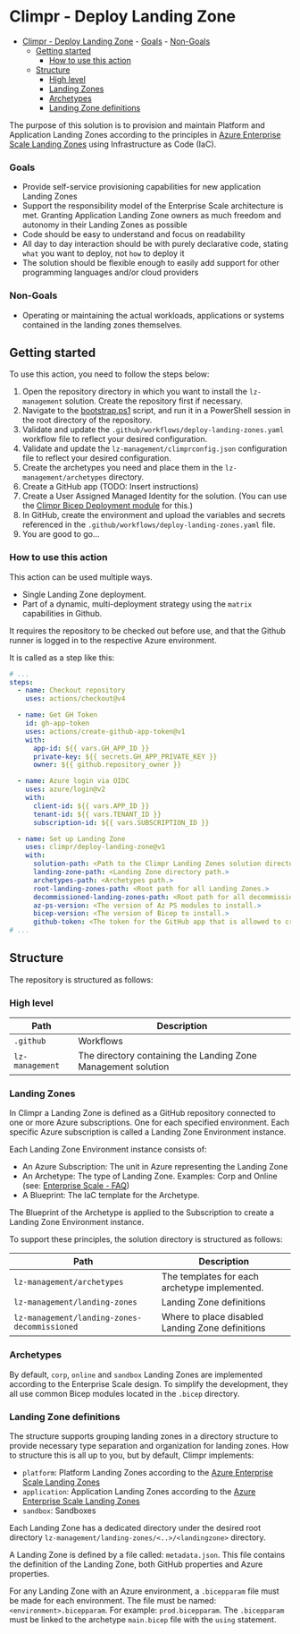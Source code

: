 # Climpr - Deploy Landing Zone

<!-- TOC -->

- [Climpr - Deploy Landing Zone](#climpr---deploy-landing-zone)
        - [Goals](#goals)
        - [Non-Goals](#non-goals)
    - [Getting started](#getting-started)
        - [How to use this action](#how-to-use-this-action)
    - [Structure](#structure)
        - [High level](#high-level)
        - [Landing Zones](#landing-zones)
        - [Archetypes](#archetypes)
        - [Landing Zone definitions](#landing-zone-definitions)

<!-- /TOC -->

The purpose of this solution is to provision and maintain Platform and Application Landing Zones according to the principles in [Azure Enterprise Scale Landing Zones](https://learn.microsoft.com/en-us/azure/cloud-adoption-framework/ready/landing-zone/) using Infrastructure as Code (IaC).

### Goals

- Provide self-service provisioning capabilities for new application Landing Zones
- Support the responsibility model of the Enterprise Scale architecture is met. Granting Application Landing Zone owners as much freedom and autonomy in their Landing Zones as possible
- Code should be easy to understand and focus on readability
- All day to day interaction should be with purely declarative code, stating `what` you want to deploy, not `how` to deploy it
- The solution should be flexible enough to easily add support for other programming languages and/or cloud providers

### Non-Goals

- Operating or maintaining the actual workloads, applications or systems contained in the landing zones themselves.

## Getting started

To use this action, you need to follow the steps below:

1. Open the repository directory in which you want to install the `lz-management` solution. Create the repository first if necessary.
2. Navigate to the [bootstrap.ps1](https://insertlinkhere) script, and run it in a PowerShell session in the root directory of the repository.
3. Validate and update the `.github/workflows/deploy-landing-zones.yaml` workflow file to reflect your desired configuration.
4. Validate and update the `lz-management/climprconfig.json` configuration file to reflect your desired configuration.
5. Create the archetypes you need and place them in the `lz-management/archetypes` directory.
6. Create a GitHub app (TODO: Insert instructions)
7. Create a User Assigned Managed Identity for the solution. (You can use the [Climpr Bicep Deployment module](https://github.com/climpr/deploy-bicep/) for this.)
8. In GitHub, create the environment and upload the variables and secrets referenced in the `.github/workflows/deploy-landing-zones.yaml` file.
9. You are good to go...

### How to use this action

This action can be used multiple ways.

- Single Landing Zone deployment.
- Part of a dynamic, multi-deployment strategy using the `matrix` capabilities in Github.

It requires the repository to be checked out before use, and that the Github runner is logged in to the respective Azure environment.

It is called as a step like this:

```yaml
# ...
steps:
  - name: Checkout repository
    uses: actions/checkout@v4

  - name: Get GH Token
    id: gh-app-token
    uses: actions/create-github-app-token@v1
    with:
      app-id: ${{ vars.GH_APP_ID }}
      private-key: ${{ secrets.GH_APP_PRIVATE_KEY }}
      owner: ${{ github.repository_owner }}

  - name: Azure login via OIDC
    uses: azure/login@v2
    with:
      client-id: ${{ vars.APP_ID }}
      tenant-id: ${{ vars.TENANT_ID }}
      subscription-id: ${{ vars.SUBSCRIPTION_ID }}

  - name: Set up Landing Zone
    uses: climpr/deploy-landing-zone@v1
    with:
      solution-path: <Path to the Climpr Landing Zones solution directory.>
      landing-zone-path: <Landing Zone directory path.>
      archetypes-path: <Archetypes path.>
      root-landing-zones-path: <Root path for all Landing Zones.>
      decommissioned-landing-zones-path: <Root path for all decommissioned Landing Zones.>
      az-ps-version: <The version of Az PS modules to install.>
      bicep-version: <The version of Bicep to install.>
      github-token: <The token for the GitHub app that is allowed to create and update repositories in the organization.>
# ...
```

## Structure

The repository is structured as follows:

### High level

| Path            | Description                                                   |
| --------------- | ------------------------------------------------------------- |
| `.github`       | Workflows                                                     |
| `lz-management` | The directory containing the Landing Zone Management solution |

### Landing Zones

In Climpr a Landing Zone is defined as a GitHub repository connected to one or more Azure subscriptions. One for each specified environment. Each specific Azure subscription is called a Landing Zone Environment instance.

Each Landing Zone Environment instance consists of:

- An Azure Subscription: The unit in Azure representing the Landing Zone
- An Archetype: The type of Landing Zone. Examples: Corp and Online (see: [Enterprise Scale - FAQ](https://learn.microsoft.com/en-us/azure/cloud-adoption-framework/ready/enterprise-scale/faq#what-about-our-management-group-hierarchy))
- A Blueprint: The IaC template for the Archetype.

The Blueprint of the Archetype is applied to the Subscription to create a Landing Zone Environment instance.

To support these principles, the solution directory is structured as follows:

| Path                                         | Description                                      |
| -------------------------------------------- | ------------------------------------------------ |
| `lz-management/archetypes`                   | The templates for each archetype implemented.    |
| `lz-management/landing-zones`                | Landing Zone definitions                         |
| `lz-management/landing-zones-decommissioned` | Where to place disabled Landing Zone definitions |

### Archetypes

By default, `corp`, `online` and `sandbox` Landing Zones are implemented according to the Enterprise Scale design.
To simplify the development, they all use common Bicep modules located in the `.bicep` directory.

### Landing Zone definitions

The structure supports grouping landing zones in a directory structure to provide necessary type separation and organization for landing zones. How to structure this is all up to you, but by default, Climpr implements:

- `platform`: Platform Landing Zones according to the [Azure Enterprise Scale Landing Zones](https://learn.microsoft.com/en-us/azure/cloud-adoption-framework/ready/landing-zone/)
- `application`: Application Landing Zones according to the [Azure Enterprise Scale Landing Zones](https://learn.microsoft.com/en-us/azure/cloud-adoption-framework/ready/landing-zone/)
- `sandbox`: Sandboxes

Each Landing Zone has a dedicated directory under the desired root directory `lz-management/landing-zones/<..>/<landingzone>` directory.

A Landing Zone is defined by a file called: `metadata.json`. This file contains the definition of the Landing Zone, both GitHub properties and Azure properties.

For any Landing Zone with an Azure environment, a `.bicepparam` file must be made for each environment. The file must be named: `<environment>.bicepparam`. For example: `prod.bicepparam`. The `.bicepparam` must be linked to the archetype `main.bicep` file with the `using` statement.
